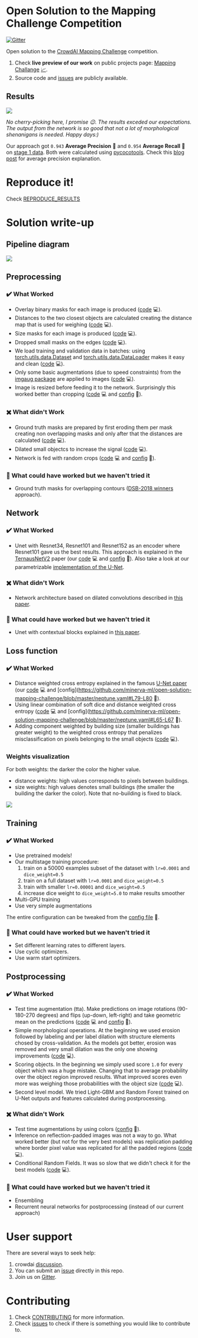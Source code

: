 # Open Solution to the Mapping Challenge Competition

[![Gitter](https://badges.gitter.im/minerva-ml/open-solution-mapping-challenge.svg)](https://gitter.im/minerva-ml/open-solution-mapping-challenge?utm_source=badge&utm_medium=badge&utm_campaign=pr-badge)

Open solution to the [CrowdAI Mapping Challenge](https://www.crowdai.org/challenges/mapping-challenge) competition.
1. Check **live preview of our work** on public projects page: [Mapping Challange](https://app.neptune.ml/neptune-ml/Mapping-Challange) [:chart_with_upwards_trend:](https://app.neptune.ml/neptune-ml/Mapping-Challange).
1. Source code and [issues](https://github.com/minerva-ml/open-solution-mapping-challenge/issues) are publicly available.

## Results
<img src="https://gist.githubusercontent.com/jakubczakon/cac72983726a970690ba7c33708e100b/raw/0f88863b18904b23d4301611ddf2b532aff8de96/example_output.png"></img>

_No cherry-picking here, I promise :wink:. The results exceded our expectations. The output from the network is so good that not a lot of morphological shenanigans is needed. Happy days:)_

Our approach got `0.943` **Average Precision** :rocket: and `0.954` **Average Recall** :rocket: on [stage 1 data](https://www.crowdai.org/challenges/mapping-challenge/dataset_files). Both were calculated using [pycocotools](https://github.com/cocodataset/cocoapi/tree/master/PythonAPI/pycocotools). Check this [blog post](https://medium.com/@jonathan_hui/map-mean-average-precision-for-object-detection-45c121a31173) for average precision explanation.

# Reproduce it!
Check [REPRODUCE_RESULTS](Installation.md)

# Solution write-up
## Pipeline diagram

<img src="https://gist.githubusercontent.com/jakubczakon/cac72983726a970690ba7c33708e100b/raw/e1bf6300fa119db2fec6622a603c63655ff5d770/unet_pipeline.png"></img>

## Preprocessing
### :heavy_check_mark: What Worked
* Overlay binary masks for each image is produced ([code](https://github.com/minerva-ml/open-solution-mapping-challenge/blob/master/src/preparation.py) :computer:).
* Distances to the two closest objects are calculated creating the distance map that is used for weighing ([code](https://github.com/minerva-ml/open-solution-mapping-challenge/blob/master/src/preparation.py) :computer:).
* Size masks for each image is produced ([code](https://github.com/minerva-ml/open-solution-mapping-challenge/blob/master/src/preparation.py) :computer:).
* Dropped small masks on the edges ([code](https://github.com/minerva-ml/open-solution-mapping-challenge/blob/master/src/preparation.py#L141-L142) :computer:).
* We load training and validation data in batches: using [torch.utils.data.Dataset](https://pytorch.org/docs/stable/data.html#torch.utils.data.Dataset) and [torch.utils.data.DataLoader](https://pytorch.org/docs/stable/data.html#torch.utils.data.DataLoader) makes it easy and clean ([code](https://github.com/minerva-ml/open-solution-mapping-challenge/blob/master/src/loaders.py) :computer:).
* Only some basic augmentations (due to speed constraints) from the [imgaug package](https://github.com/aleju/imgaug) are applied to images ([code](https://github.com/minerva-ml/open-solution-mapping-challenge/blob/master/src/augmentation.py) :computer:).
* Image is resized before feeding it to the network. Surprisingly this worked better than cropping ([code](https://github.com/minerva-ml/open-solution-mapping-challenge/blob/master/src/loaders.py#L246-L263) :computer: and [config](https://github.com/minerva-ml/open-solution-mapping-challenge/blob/master/neptune.yaml#L47) :bookmark_tabs:).

### :heavy_multiplication_x: What didn't Work
* Ground truth masks are prepared by first eroding them per mask creating non overlapping masks and only after that the distances are calculated ([code](https://github.com/minerva-ml/open-solution-mapping-challenge/blob/master/src/preparation.py) :computer:).
* Dilated small objectcs to increase the signal ([code](https://github.com/minerva-ml/open-solution-mapping-challenge/blob/master/src/preparation.py) :computer:).
* Network is fed with random crops ([code](https://github.com/minerva-ml/open-solution-mapping-challenge/blob/master/src/loaders.py#L225-L243) :computer: and [config](https://github.com/minerva-ml/open-solution-mapping-challenge/blob/master/neptune.yaml#L47) :bookmark_tabs:).

### :thinking: What could have worked but we haven't tried it
* Ground truth masks for overlapping contours ([DSB-2018 winners](https://www.kaggle.com/c/data-science-bowl-2018/discussion/54741) approach).

## Network
### :heavy_check_mark: What Worked
* Unet with Resnet34, Resnet101 and Resnet152 as an encoder where Resnet101 gave us the best results. This approach is explained in the [TernausNetV2](https://arxiv.org/abs/1806.00844) paper (our [code](https://github.com/minerva-ml/open-solution-mapping-challenge/blob/master/src/unet_models.py#L315-L403) :computer: and [config](https://github.com/minerva-ml/open-solution-mapping-challenge/blob/master/neptune.yaml#L63) :bookmark_tabs:). Also take a look at our parametrizable [implementation of the U-Net](https://github.com/minerva-ml/steppy-toolkit/blob/master/toolkit/pytorch_transformers/architectures/unet.py#L9).

### :heavy_multiplication_x: What didn't Work
* Network architecture based on dilated convolutions described in [this paper](https://arxiv.org/abs/1709.00179).

### :thinking: What could have worked but we haven't tried it
* Unet with contextual blocks explained in [this paper](https://openreview.net/pdf?id=S1F-dpjjM).

## Loss function
### :heavy_check_mark: What Worked
* Distance weighted cross entropy explained in the famous [U-Net paper](https://arxiv.org/pdf/1505.04597.pdf) (our [code](https://github.com/minerva-ml/open-solution-mapping-challenge/blob/master/src/models.py#L227-L371) :computer: and [config](https://github.com/minerva-ml/open-solution-mapping-challenge/blob/master/neptune.yaml#L79-L80 :bookmark_tabs:).
* Using linear combination of soft dice and distance weighted cross entropy ([code](https://github.com/minerva-ml/open-solution-mapping-challenge/blob/master/src/models.py#L227-L371) :computer: and [config](https://github.com/minerva-ml/open-solution-mapping-challenge/blob/master/neptune.yaml#L65-L67 :bookmark_tabs:).
* Adding component weighted by building size (smaller buildings has greater weight) to the weighted cross entropy that penalizes misclassification on pixels belonging to the small objects ([code](https://github.com/minerva-ml/open-solution-mapping-challenge/blob/master/src/models.py#L227-L371) :computer:).

### Weights visualization
For both weights: the darker the color the higher value.
* distance weights: high values corresponds to pixels between buildings.
* size weights: high values denotes small buildings (the smaller the building the darker the color). Note that no-building is fixed to black.

<img src="https://gist.githubusercontent.com/jakubczakon/cac72983726a970690ba7c33708e100b/raw/1578b08c464dd3829bb3437e4534ce6d1eafc632/loss_inputs.png"></img>

## Training
### :heavy_check_mark: What Worked
* Use pretrained models!
* Our multistage training procedure:
    1. train on a 50000 examples subset of the dataset with `lr=0.0001` and `dice_weight=0.5`
    1. train on a full dataset with `lr=0.0001` and `dice_weight=0.5`
    1. train with smaller `lr=0.00001` and `dice_weight=0.5`
    1. increase dice weight to `dice_weight=5.0` to make results smoother
* Multi-GPU training
* Use very simple augmentations

The entire configuration can be tweaked from the [config file](https://github.com/minerva-ml/open-solution-mapping-challenge/blob/master/neptune.yaml) :bookmark_tabs:.

### :thinking: What could have worked but we haven't tried it
* Set different learning rates to different layers.
* Use cyclic optimizers.
* Use warm start optimizers.

## Postprocessing
### :heavy_check_mark: What Worked
* Test time augmentation (tta). Make predictions on image rotations (90-180-270 degrees) and flips (up-down, left-right) and take geometric mean on the predictions ([code](https://github.com/minerva-ml/open-solution-mapping-challenge/blob/master/src/loaders.py#L338-L497) :computer: and [config](https://github.com/minerva-ml/open-solution-mapping-challenge/blob/master/src/pipeline_config.py#L119-L125) :bookmark_tabs:).
* Simple morphological operations. At the beginning we used erosion followed by labeling and per label dilation with structure elements chosed by cross-validation. As the models got better, erosion was removed and very small dilation was the only one showing improvements ([code](https://github.com/minerva-ml/open-solution-mapping-challenge/blob/master/src/postprocessing.py) :computer:).
* Scoring objects. In the beginning we simply used score `1.0` for every object which was a huge mistake. Changing that to average probability over the object region improved results. What improved scores even more was weighing those probabilities with the object size ([code](https://github.com/minerva-ml/open-solution-mapping-challenge/blob/master/src/postprocessing.py#L173-L181) :computer:).
* Second level model. We tried Light-GBM and Random Forest trained on U-Net outputs and features calculated during postprocessing.

### :heavy_multiplication_x: What didn't Work
* Test time augmentations by using colors ([config](https://github.com/minerva-ml/open-solution-mapping-challenge/blob/master/src/pipeline_config.py#L122) :bookmark_tabs:).
* Inference on reflection-padded images was not a way to go. What worked better (but not for the very best models) was replication padding where border pixel value was replicated for all the padded regions ([code](https://github.com/minerva-ml/open-solution-mapping-challenge/blob/master/src/loaders.py#L313) :computer:).
* Conditional Random Fields. It was so slow that we didn't check it for the best models ([code](https://github.com/minerva-ml/open-solution-mapping-challenge/blob/master/src/postprocessing.py#L128-L170) :computer:).

### :thinking: What could have worked but we haven't tried it
* Ensembling
* Recurrent neural networks for postprocessing (instead of our current approach)

# User support
There are several ways to seek help:
1. crowdai [discussion](https://www.crowdai.org/challenges/mapping-challenge/topics).
1. You can submit an [issue](https://github.com/minerva-ml/open-solution-mapping-challenge/issues) directly in this repo.
1. Join us on [Gitter](https://gitter.im/minerva-ml/open-solution-mapping-challenge?utm_source=badge&utm_medium=badge&utm_campaign=pr-badge).

# Contributing
1. Check [CONTRIBUTING](CONTRIBUTING.md) for more information.
1. Check [issues](https://github.com/minerva-ml/open-solution-mapping-challenge/issues) to check if there is something you would like to contribute to.
